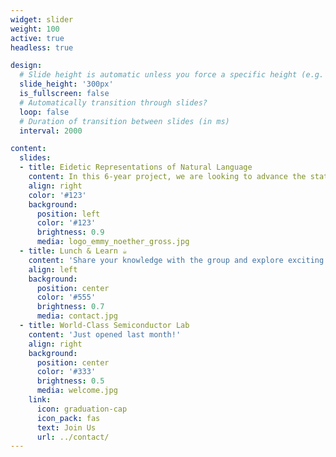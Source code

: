 ```yaml
---
widget: slider
weight: 100
active: true
headless: true

design:
  # Slide height is automatic unless you force a specific height (e.g. '400px')
  slide_height: '300px'
  is_fullscreen: false
  # Automatically transition through slides?
  loop: false
  # Duration of transition between slides (in ms)
  interval: 2000

content:
  slides:
  - title: Eidetic Representations of Natural Language
    content: In this 6-year project, we are looking to advance the state of the art in neural language modeling (BERT, GPT-3).
    align: right
    color: '#123'
    background:
      position: left
      color: '#123'
      brightness: 0.9
      media: logo_emmy_noether_gross.jpg
  - title: Lunch & Learn ☕️
    content: 'Share your knowledge with the group and explore exciting new topics together!'
    align: left
    background:
      position: center
      color: '#555'
      brightness: 0.7
      media: contact.jpg
  - title: World-Class Semiconductor Lab
    content: 'Just opened last month!'
    align: right
    background:
      position: center
      color: '#333'
      brightness: 0.5
      media: welcome.jpg
    link:
      icon: graduation-cap
      icon_pack: fas
      text: Join Us
      url: ../contact/
---
```

